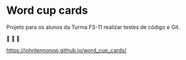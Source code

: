 # Word cup cards

Projeto para os alunos da Turma FS-11 realizar testes de código e Git.

:star2: :star2: :star2:

https://johnlennonop.github.io/word_cup_cards/
